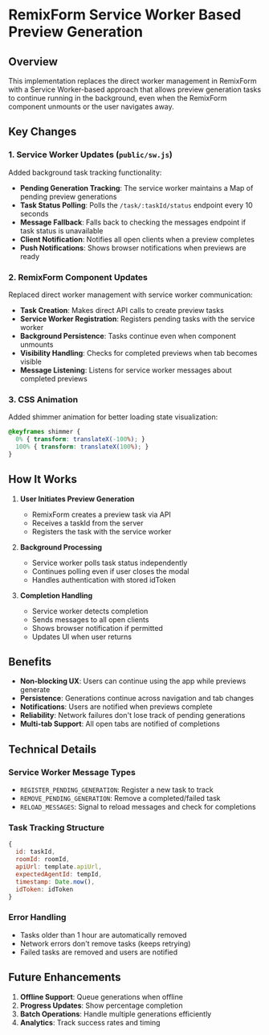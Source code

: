 # RemixForm Service Worker Based Preview Generation

## Overview

This implementation replaces the direct worker management in RemixForm with a Service Worker-based approach that allows preview generation tasks to continue running in the background, even when the RemixForm component unmounts or the user navigates away.

## Key Changes

### 1. Service Worker Updates (`public/sw.js`)

Added background task tracking functionality:

- **Pending Generation Tracking**: The service worker maintains a Map of pending preview generations
- **Task Status Polling**: Polls the `/task/:taskId/status` endpoint every 10 seconds
- **Message Fallback**: Falls back to checking the messages endpoint if task status is unavailable
- **Client Notification**: Notifies all open clients when a preview completes
- **Push Notifications**: Shows browser notifications when previews are ready

### 2. RemixForm Component Updates

Replaced direct worker management with service worker communication:

- **Task Creation**: Makes direct API calls to create preview tasks
- **Service Worker Registration**: Registers pending tasks with the service worker
- **Background Persistence**: Tasks continue even when component unmounts
- **Visibility Handling**: Checks for completed previews when tab becomes visible
- **Message Listening**: Listens for service worker messages about completed previews

### 3. CSS Animation

Added shimmer animation for better loading state visualization:

```css
@keyframes shimmer {
  0% { transform: translateX(-100%); }
  100% { transform: translateX(100%); }
}
```

## How It Works

1. **User Initiates Preview Generation**
   - RemixForm creates a preview task via API
   - Receives a taskId from the server
   - Registers the task with the service worker

2. **Background Processing**
   - Service worker polls task status independently
   - Continues polling even if user closes the modal
   - Handles authentication with stored idToken

3. **Completion Handling**
   - Service worker detects completion
   - Sends messages to all open clients
   - Shows browser notification if permitted
   - Updates UI when user returns

## Benefits

- **Non-blocking UX**: Users can continue using the app while previews generate
- **Persistence**: Generations continue across navigation and tab changes
- **Notifications**: Users are notified when previews complete
- **Reliability**: Network failures don't lose track of pending generations
- **Multi-tab Support**: All open tabs are notified of completions

## Technical Details

### Service Worker Message Types

- `REGISTER_PENDING_GENERATION`: Register a new task to track
- `REMOVE_PENDING_GENERATION`: Remove a completed/failed task
- `RELOAD_MESSAGES`: Signal to reload messages and check for completions

### Task Tracking Structure

```javascript
{
  id: taskId,
  roomId: roomId,
  apiUrl: template.apiUrl,
  expectedAgentId: tempId,
  timestamp: Date.now(),
  idToken: idToken
}
```

### Error Handling

- Tasks older than 1 hour are automatically removed
- Network errors don't remove tasks (keeps retrying)
- Failed tasks are removed and users are notified

## Future Enhancements

1. **Offline Support**: Queue generations when offline
2. **Progress Updates**: Show percentage completion
3. **Batch Operations**: Handle multiple generations efficiently
4. **Analytics**: Track success rates and timing 